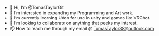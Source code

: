 - 👋 Hi, I’m @TomasTaylorGit
- 👀 I’m interested in expanding my Programming and Art work.
- 🌱 I’m currently learning Udon for use in unity and games like VRChat.
- 💞️ I’m looking to collaborate on anything that peeks my interest.
- 📫 How to reach me through my email @ TomasTaylor38@outlook.com

<!---
TomasTaylorGit/TomasTaylorGit is a ✨ special ✨ repository because its `README.md` (this file) appears on your GitHub profile.
You can click the Preview link to take a look at your changes.
--->
